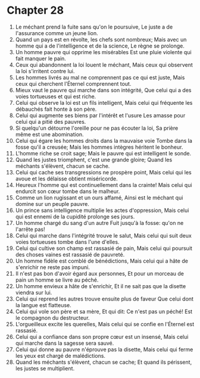 # Chapter 28

1. Le méchant prend la fuite sans qu'on le poursuive, Le juste a de l'assurance comme un jeune lion.
2. Quand un pays est en révolte, les chefs sont nombreux; Mais avec un homme qui a de l'intelligence et de la science, Le règne se prolonge.
3. Un homme pauvre qui opprime les misérables Est une pluie violente qui fait manquer le pain.
4. Ceux qui abandonnent la loi louent le méchant, Mais ceux qui observent la loi s'irritent contre lui.
5. Les hommes livrés au mal ne comprennent pas ce qui est juste, Mais ceux qui cherchent l'Éternel comprennent tout.
6. Mieux vaut le pauvre qui marche dans son intégrité, Que celui qui a des voies tortueuses et qui est riche.
7. Celui qui observe la loi est un fils intelligent, Mais celui qui fréquente les débauchés fait honte à son père.
8. Celui qui augmente ses biens par l'intérêt et l'usure Les amasse pour celui qui a pitié des pauvres.
9. Si quelqu'un détourne l'oreille pour ne pas écouter la loi, Sa prière même est une abomination.
10. Celui qui égare les hommes droits dans la mauvaise voie Tombe dans la fosse qu'il a creusée; Mais les hommes intègres héritent le bonheur.
11. L'homme riche se croit sage; Mais le pauvre qui est intelligent le sonde.
12. Quand les justes triomphent, c'est une grande gloire; Quand les méchants s'élèvent, chacun se cache.
13. Celui qui cache ses transgressions ne prospère point, Mais celui qui les avoue et les délaisse obtient miséricorde.
14. Heureux l'homme qui est continuellement dans la crainte! Mais celui qui endurcit son cœur tombe dans le malheur.
15. Comme un lion rugissant et un ours affamé, Ainsi est le méchant qui domine sur un peuple pauvre.
16. Un prince sans intelligence multiplie les actes d'oppression, Mais celui qui est ennemi de la cupidité prolonge ses jours.
17. Un homme chargé du sang d'un autre Fuit jusqu'à la fosse: qu'on ne l'arrête pas!
18. Celui qui marche dans l'intégrité trouve le salut, Mais celui qui suit deux voies tortueuses tombe dans l'une d'elles.
19. Celui qui cultive son champ est rassasié de pain, Mais celui qui poursuit des choses vaines est rassasié de pauvreté.
20. Un homme fidèle est comblé de bénédictions, Mais celui qui a hâte de s'enrichir ne reste pas impuni.
21. Il n'est pas bon d'avoir égard aux personnes, Et pour un morceau de pain un homme se livre au péché.
22. Un homme envieux a hâte de s'enrichir, Et il ne sait pas que la disette viendra sur lui.
23. Celui qui reprend les autres trouve ensuite plus de faveur Que celui dont la langue est flatteuse.
24. Celui qui vole son père et sa mère, Et qui dit: Ce n'est pas un péché! Est le compagnon du destructeur.
25. L'orgueilleux excite les querelles, Mais celui qui se confie en l'Éternel est rassasié.
26. Celui qui a confiance dans son propre cœur est un insensé, Mais celui qui marche dans la sagesse sera sauvé.
27. Celui qui donne au pauvre n'éprouve pas la disette, Mais celui qui ferme les yeux est chargé de malédictions.
28. Quand les méchants s'élèvent, chacun se cache; Et quand ils périssent, les justes se multiplient.

